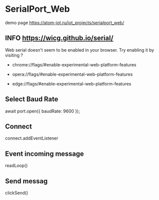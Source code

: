 # SerialPort_Web
demo page https://atom-iot.ru/iot_projects/serialport_web/

## INFO https://wicg.github.io/serial/

Web serial doesn\'t seem to be enabled in your browser. Try enabling it by visiting ?
- chrome://flags/#enable-experimental-web-platform-features

- opera://flags/#enable-experimental-web-platform-features

- edge://flags/#enable-experimental-web-platform-features



## Select Baud Rate 
await port.open({ baudRate: 9600 });

## Connect
connect.addEventListener

## Event incoming message
readLoop()

## Send messag
clickSend()
